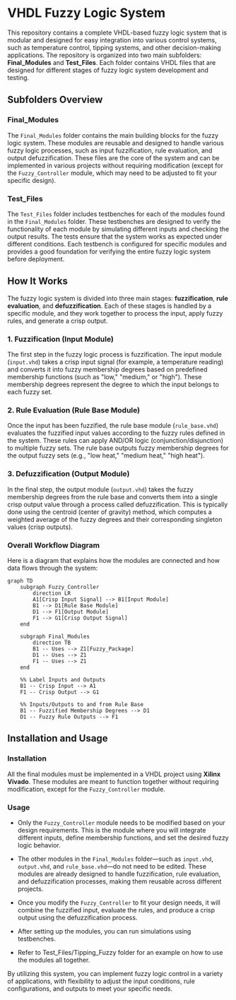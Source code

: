 # VHDL Fuzzy Logic System

This repository contains a complete VHDL-based fuzzy logic system that is modular and designed for easy integration into various control systems, such as temperature control, tipping systems, and other decision-making applications. The repository is organized into two main subfolders: **Final_Modules** and **Test_Files**. Each folder contains VHDL files that are designed for different stages of fuzzy logic system development and testing.

## Subfolders Overview

### Final_Modules
The `Final_Modules` folder contains the main building blocks for the fuzzy logic system. These modules are reusable and designed to handle various fuzzy logic processes, such as input fuzzification, rule evaluation, and output defuzzification. These files are the core of the system and can be implemented in various projects without requiring modification (except for the `Fuzzy_Controller` module, which may need to be adjusted to fit your specific design). 

### Test_Files
The `Test_Files` folder includes testbenches for each of the modules found in the `Final_Modules` folder. These testbenches are designed to verify the functionality of each module by simulating different inputs and checking the output results. The tests ensure that the system works as expected under different conditions. Each testbench is configured for specific modules and provides a good foundation for verifying the entire fuzzy logic system before deployment.

## How It Works

The fuzzy logic system is divided into three main stages: **fuzzification**, **rule evaluation**, and **defuzzification**. Each of these stages is handled by a specific module, and they work together to process the input, apply fuzzy rules, and generate a crisp output.

### 1. Fuzzification (Input Module)
The first step in the fuzzy logic process is fuzzification. The input module (`input.vhd`) takes a crisp input signal (for example, a temperature reading) and converts it into fuzzy membership degrees based on predefined membership functions (such as "low," "medium," or "high"). These membership degrees represent the degree to which the input belongs to each fuzzy set.

### 2. Rule Evaluation (Rule Base Module)
Once the input has been fuzzified, the rule base module (`rule_base.vhd`) evaluates the fuzzified input values according to the fuzzy rules defined in the system. These rules can apply AND/OR logic (conjunction/disjunction) to multiple fuzzy sets. The rule base outputs fuzzy membership degrees for the output fuzzy sets (e.g., "low heat," "medium heat," "high heat").

### 3. Defuzzification (Output Module)
In the final step, the output module (`output.vhd`) takes the fuzzy membership degrees from the rule base and converts them into a single crisp output value through a process called defuzzification. This is typically done using the centroid (center of gravity) method, which computes a weighted average of the fuzzy degrees and their corresponding singleton values (crisp outputs).

### Overall Workflow Diagram
Here is a diagram that explains how the modules are connected and how data flows through the system:

```mermaid
graph TD
    subgraph Fuzzy_Controller
        direction LR
        A1[Crisp Input Signal] --> B1[Input Module]
        B1 --> D1[Rule Base Module]
        D1 --> F1[Output Module]
        F1 --> G1[Crisp Output Signal]
    end

    subgraph Final_Modules
        direction TB
        B1 -- Uses --> Z1[Fuzzy_Package]
        D1 -- Uses --> Z1
        F1 -- Uses --> Z1
    end

    %% Label Inputs and Outputs
    B1 -- Crisp Input --> A1
    F1 -- Crisp Output --> G1
    
    %% Inputs/Outputs to and from Rule Base
    B1 -- Fuzzified Membership Degrees --> D1
    D1 -- Fuzzy Rule Outputs --> F1
```

## Installation and Usage

### Installation

All the final modules must be implemented in a VHDL project using **Xilinx Vivado**. These modules are meant to function together without requiring modification, except for the `Fuzzy_Controller` module.

### Usage

- Only the `Fuzzy_Controller` module needs to be modified based on your design requirements. This is the module where you will integrate different inputs, define membership functions, and set the desired fuzzy logic behavior.
  
- The other modules in the `Final_Modules` folder—such as `input.vhd`, `output.vhd`, and `rule_base.vhd`—do not need to be edited. These modules are already designed to handle fuzzification, rule evaluation, and defuzzification processes, making them reusable across different projects.
  
- Once you modify the `Fuzzy_Controller` to fit your design needs, it will combine the fuzzified input, evaluate the rules, and produce a crisp output using the defuzzification process.

- After setting up the modules, you can run simulations using testbenches. 

- Refer to Test_Files/Tipping_Fuzzy folder for an example on how to use the modules all together.

By utilizing this system, you can implement fuzzy logic control in a variety of applications, with flexibility to adjust the input conditions, rule configurations, and outputs to meet your specific needs.

